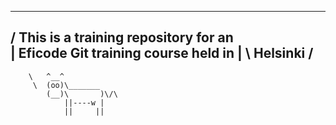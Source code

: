  ______________________________________ 
/ This is a training repository for an \
| Eficode Git training course held in  |
\ Helsinki                             /
 -------------------------------------- 
        \   ^__^
         \  (oo)\_______
            (__)\       )\/\
                ||----w |
                ||     ||

